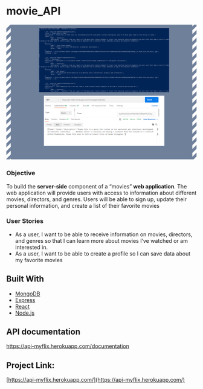 # movie_API

<p align="center">
  <img src="img/mongoDB-CRUD.png" width="520">
  </p>
  
### Objective

To build the **server-side** component of a “movies” **web application**. The web
application will provide users with access to information about different
movies, directors, and genres. Users will be able to sign up, update their
personal information, and create a list of their favorite movies

### User Stories

- As a user, I want to be able to receive information on movies, directors, and genres so that I
  can learn more about movies I’ve watched or am interested in.
- As a user, I want to be able to create a profile so I can save data about my favorite movies

## Built With

- [MongoDB](https://www.mongodb.com/)
- [Express](https://expressjs.com/)
- [React](https://reactjs.org/)
- [Node.js](https://nodejs.org/)

## API documentation

https://api-myflix.herokuapp.com/documentation

## Project Link:

[https://api-myflix.herokuapp.com/](https://api-myflix.herokuapp.com/)
